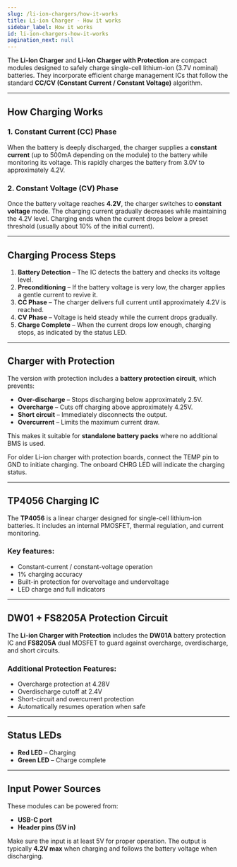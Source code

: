 ```yaml
---
slug: /li-ion-chargers/how-it-works 
title: Li-ion Charger - How it works
sidebar_label: How it works
id: li-ion-chargers-how-it-works
pagination_next: null
---
```


The **Li-Ion Charger** and **Li-Ion Charger with Protection** are compact modules designed to safely charge single-cell lithium-ion (3.7V nominal) batteries. They incorporate efficient charge management ICs that follow the standard **CC/CV (Constant Current / Constant Voltage)** algorithm.

<CenteredImage src="/img/chargers/333013.png" alt="Li-Ion Charger" caption="Li-Ion Charger" width="400px" />
<CenteredImage src="/img/chargers/333014.png" alt="Li-Ion Charger with Protection" caption="Li-Ion Charger with Protection" width="400px" />

---

## How Charging Works

### 1. Constant Current (CC) Phase

When the battery is deeply discharged, the charger supplies a **constant current** (up to 500mA depending on the module) to the battery while monitoring its voltage. This rapidly charges the battery from 3.0V to approximately 4.2V.

### 2. Constant Voltage (CV) Phase

Once the battery voltage reaches **4.2V**, the charger switches to **constant voltage** mode. The charging current gradually decreases while maintaining the 4.2V level. Charging ends when the current drops below a preset threshold (usually about 10% of the initial current).

---

## Charging Process Steps

1. **Battery Detection** – The IC detects the battery and checks its voltage level.
2. **Preconditioning** – If the battery voltage is very low, the charger applies a gentle current to revive it.
3. **CC Phase** – The charger delivers full current until approximately 4.2V is reached.
4. **CV Phase** – Voltage is held steady while the current drops gradually.
5. **Charge Complete** – When the current drops low enough, charging stops, as indicated by the status LED.

---

## Charger with Protection

The version with protection includes a **battery protection circuit**, which prevents:

- **Over-discharge** – Stops discharging below approximately 2.5V.
- **Overcharge** – Cuts off charging above approximately 4.25V.
- **Short circuit** – Immediately disconnects the output.
- **Overcurrent** – Limits the maximum current draw.

This makes it suitable for **standalone battery packs** where no additional BMS is used.

<WarningBox>For older Li-ion charger with protection boards, connect the TEMP pin to GND to initiate charging. The onboard CHRG LED will indicate the charging status. </WarningBox>

---

## TP4056 Charging IC

The **TP4056** is a linear charger designed for single-cell lithium-ion batteries. It includes an internal PMOSFET, thermal regulation, and current monitoring.

<CenteredImage src="/img/chargers/tp4056.png" alt="TP4056 IC" caption="TP4056 Linear Li-ion Charger Controller" width="500px"/>

### Key features:
- Constant-current / constant-voltage operation
- 1% charging accuracy
- Built-in protection for overvoltage and undervoltage
- LED charge and full indicators

---

## DW01 + FS8205A Protection Circuit

The **Li-ion Charger with Protection** includes the **DW01A** battery protection IC and **FS8205A** dual MOSFET to guard against overcharge, overdischarge, and short circuits.

<CenteredImage src="/img/chargers/protected-chip.png" alt="DW01 + FS8205A" caption="DW01 and FS8205A on protected charger" width="500px"/>

### Additional Protection Features:
- Overcharge protection at 4.28V
- Overdischarge cutoff at 2.4V
- Short-circuit and overcurrent protection
- Automatically resumes operation when safe

---

## Status LEDs

- **Red LED** – Charging
- **Green LED** – Charge complete

<CenteredImage src="/img/chargers/charging_red.png" alt="charging" caption="Red LED - Charging status" width="500px"/>

---

## Input Power Sources

These modules can be powered from:

- **USB-C port**
- **Header pins (5V in)**

Make sure the input is at least 5V for proper operation. The output is typically **4.2V max** when charging and follows the battery voltage when discharging.